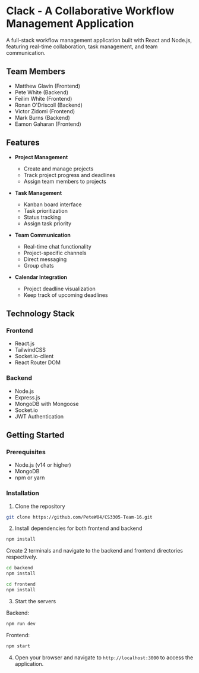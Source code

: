 # Clack - A Collaborative Workflow Management Application

A full-stack workflow management application built with React and Node.js, featuring real-time collaboration, task management, and team communication.

## Team Members

- Matthew Glavin (Frontend)
- Pete White (Backend)
- Feilim White (Frontend)
- Ronan O'Driscoll (Backend)
- Victor Zidomi (Frontend)
- Mark Burns (Backend)
- Eamon Gaharan (Frontend)

## Features

- **Project Management**
  - Create and manage projects
  - Track project progress and deadlines
  - Assign team members to projects

- **Task Management**
  - Kanban board interface
  - Task prioritization
  - Status tracking
  - Assign task priority

- **Team Communication**
  - Real-time chat functionality
  - Project-specific channels
  - Direct messaging
  - Group chats

- **Calendar Integration**
  - Project deadline visualization
  - Keep track of upcoming deadlines

## Technology Stack

### Frontend
- React.js
- TailwindCSS
- Socket.io-client
- React Router DOM

### Backend
- Node.js
- Express.js
- MongoDB with Mongoose
- Socket.io
- JWT Authentication

## Getting Started

### Prerequisites
- Node.js (v14 or higher)
- MongoDB
- npm or yarn

### Installation

1. Clone the repository

```bash
git clone https://github.com/PeteW04/CS3305-Team-16.git
```

2. Install dependencies for both frontend and backend

```bash
npm install
```
Create 2 terminals and navigate to the backend and frontend directories respectively.

```bash
cd backend
npm install
```
```bash
cd frontend
npm install
```

3. Start the servers

Backend:
```bash
npm run dev
```

Frontend:
```bash
npm start
```

4. Open your browser and navigate to `http://localhost:3000` to access the application.
